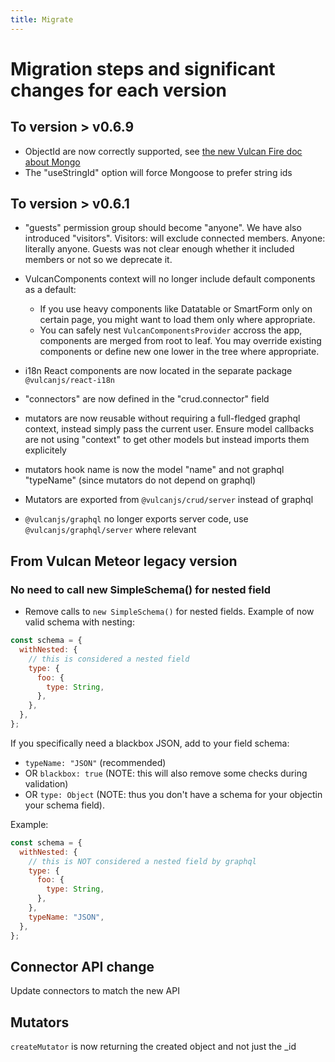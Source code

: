 ```yaml
---
title: Migrate
---
```


# Migration steps and significant changes for each version

## To version > v0.6.9

- ObjectId are now correctly supported, see [the new Vulcan Fire doc about Mongo](https://vulcan-docs.vercel.app/docs/vulcan-fire/mongo)
- The "useStringId" option will force Mongoose to prefer string ids

## To version > v0.6.1

- "guests" permission group should become "anyone". We have also introduced "visitors".
Visitors: will exclude connected members. Anyone: literally anyone.
Guests was not clear enough whether it included members or not so we deprecate it.
- VulcanComponents context will no longer include default components
  as a default:

  - If you use heavy components like Datatable or SmartForm only
    on certain page, you might want to load them only where appropriate.
  - You can safely nest `VulcanComponentsProvider` accross the app,
    components are merged from root to leaf. You may override existing components or define new one lower in the tree where appropriate.

- i18n React components are now located in the separate package `@vulcanjs/react-i18n`
- "connectors" are now defined in the "crud.connector" field
- mutators are now reusable without requiring a full-fledged graphql context, instead simply pass the current user.
  Ensure model callbacks are not using "context" to get other models but instead imports them explicitely
- mutators hook name is now the model "name" and not graphql "typeName" (since mutators do not depend on graphql)
- Mutators are exported from `@vulcanjs/crud/server` instead of graphql
- `@vulcanjs/graphql` no longer exports server code, use `@vulcanjs/graphql/server` where relevant

## From Vulcan Meteor legacy version

### No need to call new SimpleSchema() for nested field

- Remove calls to `new SimpleSchema()` for nested fields.
  Example of now valid schema with nesting:

```js
const schema = {
  withNested: {
    // this is considered a nested field
    type: {
      foo: {
        type: String,
      },
    },
  },
};
```

If you specifically need a blackbox JSON, add to your field schema:

- `typeName: "JSON"` (recommended)
- OR `blackbox: true` (NOTE: this will also remove some checks during validation)
- OR `type: Object` (NOTE: thus you don't have a schema for your objectin your schema field).

Example:

```js
const schema = {
  withNested: {
    // this is NOT considered a nested field by graphql
    type: {
      foo: {
        type: String,
      },
    },
    typeName: "JSON",
  },
};
```

## Connector API change

Update connectors to match the new API

## Mutators

`createMutator` is now returning the created object and not just the \_id
